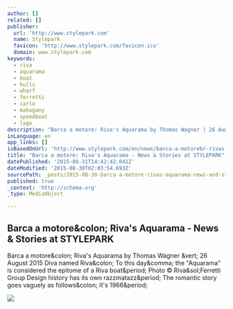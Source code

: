 ```yaml
---
author: []
related: []
publisher:
  url: 'http://www.stylepark.com'
  name: Stylepark
  favicon: 'http://www.stylepark.com/favicon.ico'
  domain: www.stylepark.com
keywords:
  - riva
  - aquarama
  - boat
  - hulls
  - wharf
  - ferretti
  - carlo
  - mahogany
  - speedboat
  - lago
description: "Barca a motore: Riva's Aquarama by Thomas Wagner | 26 August 2015 Diva named Riva: To this day, the \"Aquarama\" is considered the epitome of a Riva boat. Photo © Riva/Ferretti Group Design history has its own razzmatazz. The romantic story goes vaguely as follows: It's 1966."
inLanguage: en
app_links: []
isBasedOnUrl: 'http://www.stylepark.com/en/news/barca-a-motorebr-rivas-aquarama/361943'
title: "Barca a motore: Riva's Aquarama - News & Stories at STYLEPARK"
datePublished: '2015-08-31T14:42:42.041Z'
dateModified: '2015-08-30T02:03:54.693Z'
sourcePath: _posts/2015-08-30-barca-a-motore-rivas-aquarama-news-and-stories-at-stylepar.md
published: true
_context: 'http://schema.org'
_type: MediaObject

---
```

<article style=""><h1>Barca a motore&amp;colon; Riva's Aquarama - News &amp; Stories at STYLEPARK</h1><p>Barca a motore&amp;colon; Riva's Aquarama by Thomas Wagner &amp;vert; 26 August 2015 Diva named Riva&amp;colon; To this day&amp;comma; the "Aquarama" is considered the epitome of a Riva boat&amp;period; Photo © Riva&amp;sol;Ferretti Group Design history has its own razzmatazz&amp;period; The romantic story goes vaguely as follows&amp;colon; It's 1966&amp;period;</p><img src="http://www.stylepark.com/db-images/cms/article/img/l2_v361943_958_992_661-1.jpg" /></article>
